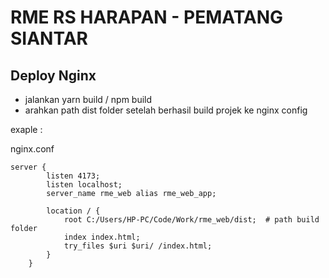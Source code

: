 # RME RS HARAPAN - PEMATANG SIANTAR

## Deploy Nginx

- jalankan yarn build / npm build
- arahkan path dist folder setelah berhasil build projek ke nginx config

exaple :

nginx.conf

```
server {
        listen 4173;
        listen localhost;
        server_name rme_web alias rme_web_app;

        location / {
            root C:/Users/HP-PC/Code/Work/rme_web/dist;  # path build folder
            index index.html;
            try_files $uri $uri/ /index.html;
        }
    }
```
